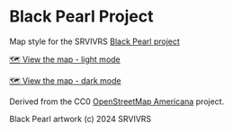 # Black Pearl Project

Map style for the SRVIVRS [Black Pearl project](https://www.srvivrs.org/srvivrs-speak)

[🗺 View the map - light mode](https://streetferret.github.io/blackpearl-map/?mode=light)

[🗺 View the map - dark mode](https://streetferret.github.io/blackpearl-map/?mode=dark)

Derived from the CC0 [OpenStreetMap Americana](https://github.com/ZeLonewolf/openstreetmap-americana) project.

Black Pearl artwork (c) 2024 SRVIVRS